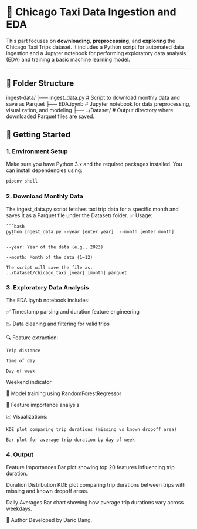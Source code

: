 # 🚕 Chicago Taxi Data Ingestion and EDA

This part focuses on **downloading**, **preprocessing**, and **exploring** the Chicago Taxi Trips dataset. It includes a Python script for automated data ingestion and a Jupyter notebook for performing exploratory data analysis (EDA) and training a basic machine learning model.

---

## 📁 Folder Structure
ingest-data/
├── ingest_data.py # Script to download monthly data and save as Parquet
├── EDA.ipynb # Jupyter notebook for data preprocessing, visualization, and modeling
├── ../Dataset/ # Output directory where downloaded Parquet files are saved.

## 🚀 Getting Started

### 1. Environment Setup

Make sure you have Python 3.x and the required packages installed. You can install dependencies using:
```bash
pipenv shell 
```

### 2. Download Monthly Data
The ingest_data.py script fetches taxi trip data for a specific month and saves it as a Parquet file under the Dataset/ folder.
✅ Usage:

    ```bash
    python ingest_data.py --year [enter year]  --month [enter month]
    ```

    --year: Year of the data (e.g., 2023)

    --month: Month of the data (1–12)

    The script will save the file as: ../Dataset/chicago_taxi_[year]_[month].parquet

### 3. Exploratory Data Analysis 

The EDA.ipynb notebook includes:

✅ Timestamp parsing and duration feature engineering

📉 Data cleaning and filtering for valid trips

🔍 Feature extraction:

    Trip distance

    Time of day

    Day of week

Weekend indicator

🤖 Model training using RandomForestRegressor

🔢 Feature importance analysis

📈 Visualizations:

    KDE plot comparing trip durations (missing vs known dropoff area)

    Bar plot for average trip duration by day of week


### 4. Output

Feature Importances
Bar plot showing top 20 features influencing trip duration.

Duration Distribution
KDE plot comparing trip durations between trips with missing and known dropoff areas.

Daily Averages
Bar chart showing how average trip durations vary across weekdays.

👤 Author
Developed by Dario Dang.